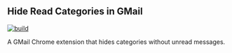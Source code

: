 ## Hide Read Categories in GMail

[![build](https://github.com/dblock/hide-read-categories/actions/workflows/build.yaml/badge.svg)](https://github.com/dblock/hide-read-categories/actions/workflows/build.yaml)

A GMail Chrome extension that hides categories without unread messages.
